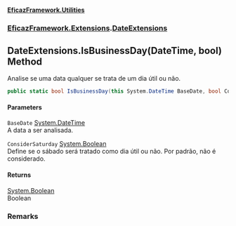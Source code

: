 #### [EficazFramework.Utilities](EficazFramework_Utilities.md 'EficazFramework.Utilities')
### [EficazFramework.Extensions](EficazFramework_Utilities.md#EficazFramework_Extensions 'EficazFramework.Extensions').[DateExtensions](DateExtensions.md 'EficazFramework.Extensions.DateExtensions')
## DateExtensions.IsBusinessDay(DateTime, bool) Method
Analise se uma data qualquer se trata de um dia útil ou não.  
```csharp
public static bool IsBusinessDay(this System.DateTime BaseDate, bool ConsiderSaturday=false);
```
#### Parameters
<a name='EficazFramework_Extensions_DateExtensions_IsBusinessDay(System_DateTime_bool)_BaseDate'></a>
`BaseDate` [System.DateTime](https://docs.microsoft.com/en-us/dotnet/api/System.DateTime 'System.DateTime')  
A data a ser analisada.
  
<a name='EficazFramework_Extensions_DateExtensions_IsBusinessDay(System_DateTime_bool)_ConsiderSaturday'></a>
`ConsiderSaturday` [System.Boolean](https://docs.microsoft.com/en-us/dotnet/api/System.Boolean 'System.Boolean')  
Define se o sábado será tratado como dia útil ou não. Por padrão, não é considerado.
  
#### Returns
[System.Boolean](https://docs.microsoft.com/en-us/dotnet/api/System.Boolean 'System.Boolean')  
Boolean
### Remarks

